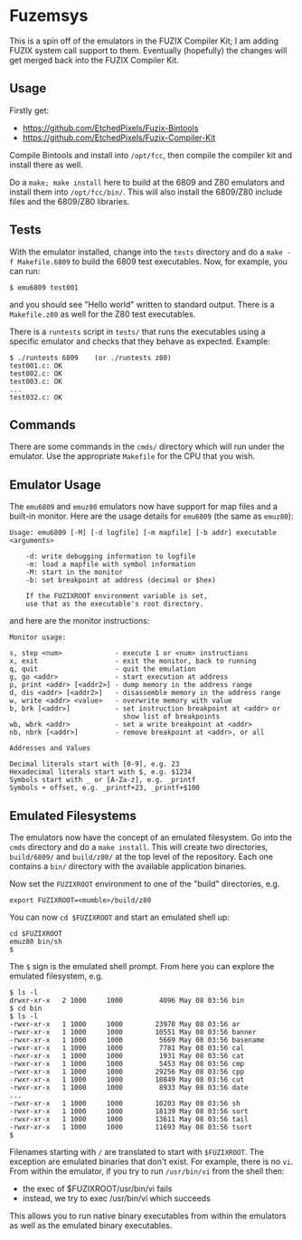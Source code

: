 # Fuzemsys

This is a spin off of the emulators in the FUZIX Compiler Kit; I am adding
FUZIX system call support to them. Eventually (hopefully) the changes will
get merged back into the FUZIX Compiler Kit.

## Usage

Firstly get:

+ https://github.com/EtchedPixels/Fuzix-Bintools
+ https://github.com/EtchedPixels/Fuzix-Compiler-Kit

Compile Bintools and install into `/opt/fcc`, then compile the compiler kit
and install there as well.

Do a `make; make install` here to build at the 6809 and Z80 emulators and install
them into `/opt/fcc/bin/`. This will also install the 6809/Z80 include files
and the 6809/Z80 libraries.

## Tests

With the emulator installed, change into the `tests` directory and do a
`make -f Makefile.6809` to build the 6809 test executables. Now, for example, you can run:

```
$ emu6809 test001
```

and you should see "Hello world" written to standard output. There is a `Makefile.z80`
as well for the Z80 test executables.

There is a `runtests` script in `tests/` that runs the executables using
a specific emulator and checks that they behave as expected. Example:

```
$ ./runtests 6809    (or ./runtests z80)
test001.c: OK
test002.c: OK
test003.c: OK
...
test032.c: OK
```

## Commands

There are some commands in the `cmds/` directory which will run under the
emulator. Use the appropriate `Makefile` for the CPU that you wish.

## Emulator Usage

The `emu6809` and `emuz80` emulators now have support for map files and a built-in monitor.
Here are the usage details for `emu6809` (the same as `emuz80`):

```
Usage: emu6809 [-M] [-d logfile] [-m mapfile] [-b addr] executable <arguments>

	-d: write debugging information to logfile
	-m: load a mapfile with symbol information
	-M: start in the monitor
	-b: set breakpoint at address (decimal or $hex)

	If the FUZIXROOT environment variable is set,
	use that as the executable's root directory.
```

and here are the monitor instructions:

```
Monitor usage:

s, step <num>             - execute 1 or <num> instructions
x, exit                   - exit the monitor, back to running
q, quit                   - quit the emulation
g, go <addr>              - start execution at address
p, print <addr> [<addr2>] - dump memory in the address range
d, dis <addr> [<addr2>]   - disassemble memory in the address range
w, write <addr> <value>   - overwrite memory with value
b, brk [<addr>]           - set instruction breakpoint at <addr> or
                            show list of breakpoints
wb, wbrk <addr>           - set a write breakpoint at <addr>
nb, nbrk [<addr>]         - remove breakpoint at <addr>, or all

Addresses and Values

Decimal literals start with [0-9], e.g. 23
Hexadecimal literals start with $, e.g. $1234
Symbols start with _ or [A-Za-z], e.g. _printf
Symbols + offset, e.g. _printf+23, _printf+$100
```

## Emulated Filesystems

The emulators now have the concept of an emulated filesystem. Go into
the `cmds` directory and do a `make install`. This will create two
directories, `build/6809/` and `build/z80/` at the top level of the
repository. Each one contains a `bin/` directory with the available
application binaries.

Now set the `FUZIXROOT` environment to one of the "build" directories, e.g.

```
export FUZIXROOT=<mumble>/build/z80
```

You can now `cd $FUZIXROOT` and start an emulated shell up:

```
cd $FUZIXROOT
emuz80 bin/sh
$
```

The `$` sign is the emulated shell prompt. From here you can explore
the emulated filesystem, e.g.

```
$ ls -l
drwxr-xr-x   2 1000     1000         4096 May 08 03:56 bin
$ cd bin
$ ls -l
-rwxr-xr-x   1 1000     1000        23970 May 08 03:56 ar
-rwxr-xr-x   1 1000     1000        10551 May 08 03:56 banner
-rwxr-xr-x   1 1000     1000         5669 May 08 03:56 basename
-rwxr-xr-x   1 1000     1000         7781 May 08 03:56 cal
-rwxr-xr-x   1 1000     1000         1931 May 08 03:56 cat
-rwxr-xr-x   1 1000     1000         5453 May 08 03:56 cmp
-rwxr-xr-x   1 1000     1000        29256 May 08 03:56 cpp
-rwxr-xr-x   1 1000     1000        10849 May 08 03:56 cut
-rwxr-xr-x   1 1000     1000         8933 May 08 03:56 date
...
-rwxr-xr-x   1 1000     1000        10203 May 08 03:56 sh
-rwxr-xr-x   1 1000     1000        18139 May 08 03:56 sort
-rwxr-xr-x   1 1000     1000        13611 May 08 03:56 tail
-rwxr-xr-x   1 1000     1000        11693 May 08 03:56 tsort
$ 
```

Filenames starting with `/` are translated to start with `$FUZIXROOT`.
The exception are emulated binaries that don't exist. For example,
there is no `vi`. From within the emulator, if you try to run `/usr/bin/vi`
from the shell then:

 - the exec of $FUZIXROOT/usr/bin/vi fails
 - instead, we try to exec /usr/bin/vi which succeeds

This allows you to run native binary executables from within the emulators
as well as the emulated binary executables.
